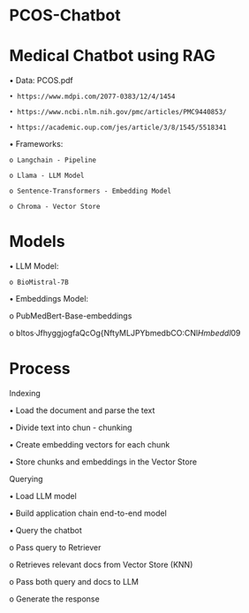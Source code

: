 # PCOS-Chatbot


# Medical Chatbot using RAG

• Data: PCOS.pdf

    • https://www.mdpi.com/2077-0383/12/4/1454
    
    • https://www.ncbi.nlm.nih.gov/pmc/articles/PMC9440853/
    
    • https://academic.oup.com/jes/article/3/8/1545/5518341

• Frameworks:

    o Langchain - Pipeline
    
    o Llama - LLM Model
    
    o Sentence-Transformers - Embedding Model
    
    o Chroma - Vector Store

# Models

• LLM Model:

    o BioMistral-7B
    
• Embeddings Model:

   o PubMedBert-Base-embeddings
   
   o bltos·JfhyggjogfaQcOg{NftyMLJPYbmedbCO:CNl$Hmbeddl09$


# Process

Indexing

• Load the document and parse the text

• Divide text into chun - chunking

• Create embedding vectors for each chunk

• Store chunks and embeddings in the Vector Store

Querying

• Load LLM model

• Build application chain end-to-end model

• Query the chatbot

   o Pass query to Retriever
   
   o Retrieves relevant docs from Vector Store (KNN)
   
   o Pass both query and docs to LLM
   
   o Generate the response
